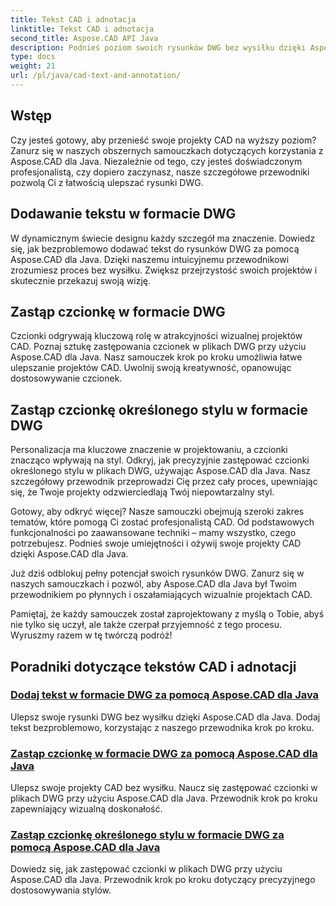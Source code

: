 ```yaml
---
title: Tekst CAD i adnotacja
linktitle: Tekst CAD i adnotacja
second_title: Aspose.CAD API Java
description: Podnieś poziom swoich rysunków DWG bez wysiłku dzięki Aspose.CAD dla Java. Opanuj dodawanie i zastępowanie czcionek w plikach DWG. Przewodniki krok po kroku zapewniające wizualną doskonałość.
type: docs
weight: 21
url: /pl/java/cad-text-and-annotation/
---
```


## Wstęp 

Czy jesteś gotowy, aby przenieść swoje projekty CAD na wyższy poziom? Zanurz się w naszych obszernych samouczkach dotyczących korzystania z Aspose.CAD dla Java. Niezależnie od tego, czy jesteś doświadczonym profesjonalistą, czy dopiero zaczynasz, nasze szczegółowe przewodniki pozwolą Ci z łatwością ulepszać rysunki DWG.

## Dodawanie tekstu w formacie DWG

W dynamicznym świecie designu każdy szczegół ma znaczenie. Dowiedz się, jak bezproblemowo dodawać tekst do rysunków DWG za pomocą Aspose.CAD dla Java. Dzięki naszemu intuicyjnemu przewodnikowi zrozumiesz proces bez wysiłku. Zwiększ przejrzystość swoich projektów i skutecznie przekazuj swoją wizję.

## Zastąp czcionkę w formacie DWG

Czcionki odgrywają kluczową rolę w atrakcyjności wizualnej projektów CAD. Poznaj sztukę zastępowania czcionek w plikach DWG przy użyciu Aspose.CAD dla Java. Nasz samouczek krok po kroku umożliwia łatwe ulepszanie projektów CAD. Uwolnij swoją kreatywność, opanowując dostosowywanie czcionek.

## Zastąp czcionkę określonego stylu w formacie DWG

Personalizacja ma kluczowe znaczenie w projektowaniu, a czcionki znacząco wpływają na styl. Odkryj, jak precyzyjnie zastępować czcionki określonego stylu w plikach DWG, używając Aspose.CAD dla Java. Nasz szczegółowy przewodnik przeprowadzi Cię przez cały proces, upewniając się, że Twoje projekty odzwierciedlają Twój niepowtarzalny styl.

Gotowy, aby odkryć więcej? Nasze samouczki obejmują szeroki zakres tematów, które pomogą Ci zostać profesjonalistą CAD. Od podstawowych funkcjonalności po zaawansowane techniki – mamy wszystko, czego potrzebujesz. Podnieś swoje umiejętności i ożywij swoje projekty CAD dzięki Aspose.CAD dla Java.

Już dziś odblokuj pełny potencjał swoich rysunków DWG. Zanurz się w naszych samouczkach i pozwól, aby Aspose.CAD dla Java był Twoim przewodnikiem po płynnych i oszałamiających wizualnie projektach CAD.

Pamiętaj, że każdy samouczek został zaprojektowany z myślą o Tobie, abyś nie tylko się uczył, ale także czerpał przyjemność z tego procesu. Wyruszmy razem w tę twórczą podróż!
## Poradniki dotyczące tekstów CAD i adnotacji
### [Dodaj tekst w formacie DWG za pomocą Aspose.CAD dla Java](./add-text-in-dwg/)
Ulepsz swoje rysunki DWG bez wysiłku dzięki Aspose.CAD dla Java. Dodaj tekst bezproblemowo, korzystając z naszego przewodnika krok po kroku.
### [Zastąp czcionkę w formacie DWG za pomocą Aspose.CAD dla Java](./substitute-font-in-dwg/)
Ulepsz swoje projekty CAD bez wysiłku. Naucz się zastępować czcionki w plikach DWG przy użyciu Aspose.CAD dla Java. Przewodnik krok po kroku zapewniający wizualną doskonałość.
### [Zastąp czcionkę określonego stylu w formacie DWG za pomocą Aspose.CAD dla Java](./substitute-font-of-particular-style-in-dwg/)
Dowiedz się, jak zastępować czcionki w plikach DWG przy użyciu Aspose.CAD dla Java. Przewodnik krok po kroku dotyczący precyzyjnego dostosowywania stylów.